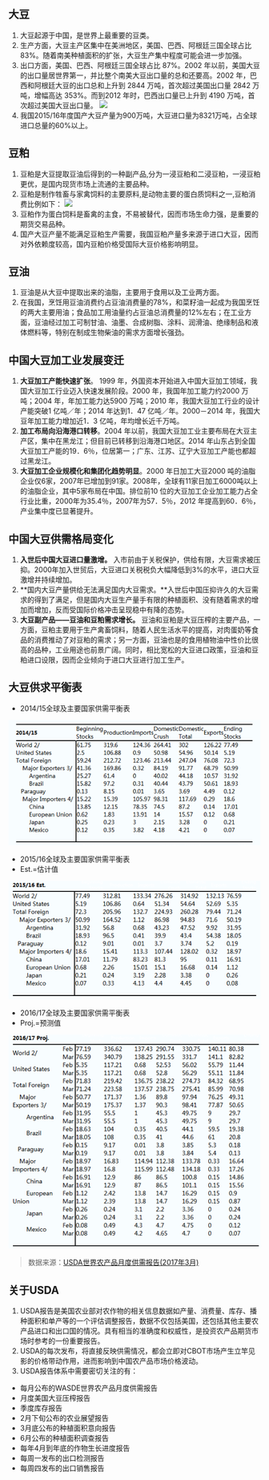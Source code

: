 ## 大豆
1. 大豆起源于中国，是世界上最重要的豆类。
2. 生产方面，大豆主产区集中在美洲地区，美国、巴西、阿根廷三国全球占比 83%。随着南美种植面积的扩张，大豆生产集中程度可能会进一步加强。
3. 出口方面，美国、巴西、阿根廷三国全球占比 87%。2002 年以前，美国大豆的出口量居世界第一，并比整个南美大豆出口量的总和还要高。2002 年，巴西和阿根廷大豆的出口总和上升到 2844 万吨，首次超过美国出口量 2842 万吨，增幅高达 353%。而到2012 年时，巴西出口量已上升到 4190 万吨，首次超过美国大豆出口量。 
![](http://img.chyxx.com/2016/07/20160714135628j0_m.png)
4. 我国2015/16年度国产大豆产量为900万吨，大豆进口量为8321万吨，占全球进口总量的60%以上。
## 豆粕
1. 豆粕是大豆提取豆油后得到的一种副产品,分为一浸豆粕和二浸豆粕，一浸豆粕更优，是国内现货市场上流通的主要品种。
2. 豆粕是制作牲畜与家禽饲料的主要原料,是动物主要的蛋白质饲料之一,豆粕消费比例如下：
![](https://imgsa.baidu.com/baike/c0%3Dbaike72%2C5%2C5%2C72%2C24/sign=5f4fefdb800a19d8df0e8c575293e9ee/8601a18b87d6277f0ddf845228381f30e824fc8f.jpg)
3. 豆粕作为蛋白饲料是畜禽的主食，不易被替代，因而市场生命力强，是重要的期货交易品种。
4. 国产大豆产量不能满足豆粕生产需要，我国豆粕产量多来源于进口大豆，因而对外依赖度较高，国内豆粕价格受国际大豆价格影响明显。
## 豆油
1. 豆油是从大豆中提取出来的油脂，主要用于食用以及工业两方面。
2. 在我国，烹饪用豆油消费约占豆油消费量的78%，和菜籽油一起成为我国烹饪的两大主要用油；食品加工用油量约占豆油总消费量的12%左右；在工业方面，豆油经过加工可制甘油、油墨、合成树脂、涂料、润滑油、绝缘制品和液体燃料等，特别在制成生物柴油的需求方面增长强劲。
## 中国大豆加工业发展变迁

1. **大豆加工产能快速扩张**。 1999 年，外国资本开始进入中国大豆加工领域，我国大豆加工行业迈入快速发展阶段。2000 年，我国年加工能力约2000 万吨；2004 年，年加工能力达5900 万吨；2010 年，我国大豆加工行业的设计产能突破1 亿吨／年；2014 年达到1．47 亿吨／年。2000－2014 年，我国大豆年加工能力增加近1．3 亿吨，年均增长近千万吨。
2. **加工布局向沿海港口转移**。2004 年以前，我国大豆加工业主要布局在大豆主产区，集中在黑龙江；但目前已转移到沿海港口地区。2014 年山东占到全国大豆加工产能的19．6％，位居第一；广东、江苏、辽宁大豆加工产能也都超过黑龙江。
3. **大豆加工企业规模化和集团化趋势明显**。2000 年日加工大豆2000 吨的油脂企业仅6家，2007年已增加到91家。2008年，全球有11家日加工6000吨以上的油脂企业，其中5家布局在中国。排位前10 位的大豆加工企业加工能力占全行业比重，2000年为35.4％，2007年为57．5％，2012 年提高到60．6％，产业集中度已显著提升。
## 中国大豆供需格局变化
1. **入世后中国大豆进口量激增。** 入市前由于关税保护，供给有限，大豆需求被压抑。2000年加入世贸后，大豆进口关税税负大幅降低到3%的水平，进口大豆激增并持续增加。
2. **国内大豆产量供给无法满足国内大豆需求。**入世后中国压抑许久的大豆需求的得到了满足，但是国内大豆生产量手有限的种植面积、没有随着需求的增加而增加，反而受国际价格冲击呈现稳中有降的态势。
3. **大豆副产品——豆油和豆粕需求增长。** 豆油和豆粕是大豆压榨的主要产品，一方面，豆粕主要用于生产禽畜饲料，随着人民生活水平的提高，对肉蛋奶等食品的消费推动了对豆粕的需求；另一方面，豆油也是的食用植物油中性价比很高的品种，工业用途也前景广阔。同时，相比宽松的大豆进口政策，豆油和豆粕进口设限，因而企业倾向于进口大豆进行加工生产。
## 大豆供求平衡表

- 2014/15全球及主要国家供需平衡表

![](https://github.com/XifenYE/-/blob/master/home/%E4%BE%9B%E9%9C%80%E5%B9%B3%E8%A1%A1%E8%A1%A81.png?raw=true)

- 2015/16全球及主要国家供需平衡表
- Est.=估计值

![](https://github.com/XifenYE/-/blob/master/home/%E4%BE%9B%E9%9C%80%E5%B9%B3%E8%A1%A1%E8%A1%A82.png?raw=true)

- 2016/17全球及主要国家供需平衡表
- Proj.=预测值

![](https://github.com/XifenYE/-/blob/master/home/%E4%BE%9B%E9%9C%80%E5%B9%B3%E8%A1%A1%E8%A1%A83.png?raw=true)

> 数据来源：[USDA世界农产品月度供需报告(2017年3月)](https://www.usda.gov/oce/commodity/wasde/latest.pdf)
## 关于USDA
1. USDA报告是美国农业部对农作物的相关信息数据如产量、消费量、库存、播种面积和单产等的一个评估调整报告，数据不仅包括美国，还包括其他主要农产品进口和出口国的情况。具有相当的准确度和权威性，是投资农产品期货市场时参考的一份重要报告。
2. USDA的每次发布，将直接反映供需情况，都会立即对CBOT市场产生立竿见影的价格带动作用，进而影响到中国农产品市场价格波动。
3. USDA报告体系中需要密切关注的有：
- 每月公布的WASDE世界农产品月度供需报告
- 月度美国大豆压榨报告
- 季度库存报告
- 2月下旬公布的农业展望报告
- 3月底公布的种植面积意向报告
- 6月公布的种植面积调查报告
- 每年4月到年底的作物生长进度报告
- 每周一发布的出口检测报告
- 每周四发布的出口销售报告
